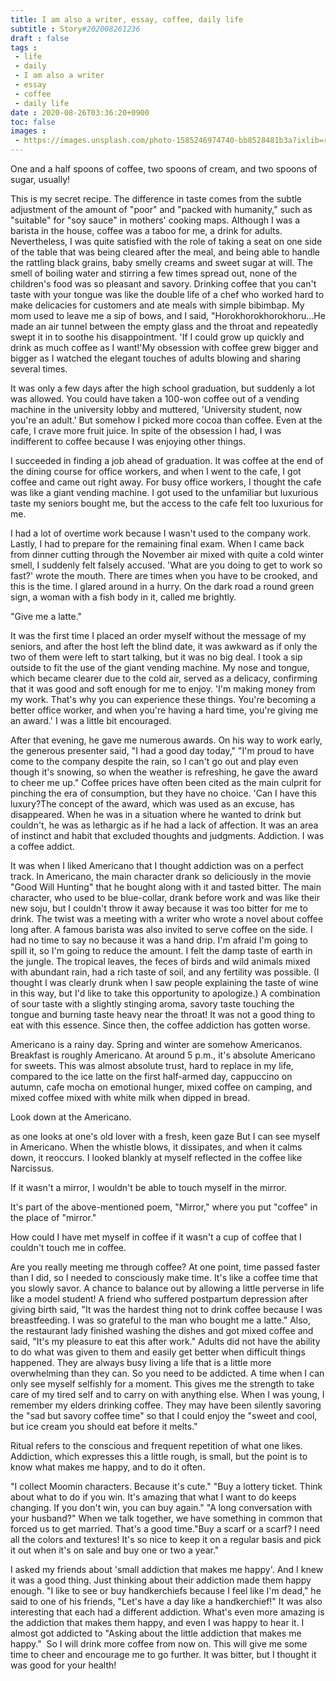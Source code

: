 ```yaml
---
title: I am also a writer, essay, coffee, daily life
subtitle : Story#202008261236
draft : false
tags :
 - life
 - daily
 - I am also a writer
 - essay
 - coffee
 - daily life
date : 2020-08-26T03:36:20+0900
toc: false
images : 
 - https://images.unsplash.com/photo-1585246974740-bb8528481b3a?ixlib=rb-1.2.1&q=80&fm=jpg&crop=entropy&cs=tinysrgb&w=1080&fit=max&ixid=eyJhcHBfaWQiOjE1NTU0OX0
---
```


One and a half spoons of coffee, two spoons of cream, and two spoons of sugar, usually!  

This is my secret recipe. The difference in taste comes from the subtle adjustment of the amount of "poor" and "packed with humanity," such as "suitable" for "soy sauce" in mothers' cooking maps. Although I was a barista in the house, coffee was a taboo for me, a drink for adults. Nevertheless, I was quite satisfied with the role of taking a seat on one side of the table that was being cleared after the meal, and being able to handle the rattling black grains, baby smelly creams and sweet sugar at will. The smell of boiling water and stirring a few times spread out, none of the children's food was so pleasant and savory. Drinking coffee that you can't taste with your tongue was like the double life of a chef who worked hard to make delicacies for customers and ate meals with simple bibimbap. My mom used to leave me a sip of bows, and I said, "Horokhorokhorokhoru...He made an air tunnel between the empty glass and the throat and repeatedly swept it in to soothe his disappointment. 'If I could grow up quickly and drink as much coffee as I want!'My obsession with coffee grew bigger and bigger as I watched the elegant touches of adults blowing and sharing several times.  

It was only a few days after the high school graduation, but suddenly a lot was allowed. You could have taken a 100-won coffee out of a vending machine in the university lobby and muttered, 'University student, now you're an adult.' But somehow I picked more cocoa than coffee. Even at the cafe, I crave more fruit juice. In spite of the obsession I had, I was indifferent to coffee because I was enjoying other things.  

I succeeded in finding a job ahead of graduation. It was coffee at the end of the dining course for office workers, and when I went to the cafe, I got coffee and came out right away. For busy office workers, I thought the cafe was like a giant vending machine. I got used to the unfamiliar but luxurious taste my seniors bought me, but the access to the cafe felt too luxurious for me.  

I had a lot of overtime work because I wasn't used to the company work. Lastly, I had to prepare for the remaining final exam. When I came back from dinner cutting through the November air mixed with quite a cold winter smell, I suddenly felt falsely accused. 'What are you doing to get to work so fast?' wrote the mouth. There are times when you have to be crooked, and this is the time. I glared around in a hurry. On the dark road a round green sign, a woman with a fish body in it, called me brightly.  

"Give me a latte."  

It was the first time I placed an order myself without the message of my seniors, and after the host left the blind date, it was awkward as if only the two of them were left to start talking, but it was no big deal. I took a sip outside to fit the use of the giant vending machine. My nose and tongue, which became clearer due to the cold air, served as a delicacy, confirming that it was good and soft enough for me to enjoy. 'I'm making money from my work. That's why you can experience these things. You're becoming a better office worker, and when you're having a hard time, you're giving me an award.' I was a little bit encouraged.  

After that evening, he gave me numerous awards. On his way to work early, the generous presenter said, "I had a good day today," "I'm proud to have come to the company despite the rain, so I can't go out and play even though it's snowing, so when the weather is refreshing, he gave the award to cheer me up." Coffee prices have often been cited as the main culprit for pinching the era of consumption, but they have no choice. 'Can I have this luxury?The concept of the award, which was used as an excuse, has disappeared. When he was in a situation where he wanted to drink but couldn't, he was as lethargic as if he had a lack of affection. It was an area of instinct and habit that excluded thoughts and judgments. Addiction. I was a coffee addict.  

It was when I liked Americano that I thought addiction was on a perfect track. In Americano, the main character drank so deliciously in the movie "Good Will Hunting" that he bought along with it and tasted bitter. The main character, who used to be blue-collar, drank before work and was like their new soju, but I couldn't throw it away because it was too bitter for me to drink. The twist was a meeting with a writer who wrote a novel about coffee long after. A famous barista was also invited to serve coffee on the side. I had no time to say no because it was a hand drip. I'm afraid I'm going to spill it, so I'm going to reduce the amount. I felt the damp taste of earth in the jungle. The tropical leaves, the feces of birds and wild animals mixed with abundant rain, had a rich taste of soil, and any fertility was possible. (I thought I was clearly drunk when I saw people explaining the taste of wine in this way, but I'd like to take this opportunity to apologize.) A combination of sour taste with a slightly stinging aroma, savory taste touching the tongue and burning taste heavy near the throat! It was not a good thing to eat with this essence. Since then, the coffee addiction has gotten worse.  

Americano is a rainy day. Spring and winter are somehow Americanos. Breakfast is roughly Americano. At around 5 p.m., it's absolute Americano for sweets. This was almost absolute trust, hard to replace in my life, compared to the ice latte on the first half-armed day, cappuccino on autumn, cafe mocha on emotional hunger, mixed coffee on camping, and mixed coffee mixed with white milk when dipped in bread.  

Look down at the Americano.  

as one looks at one's old lover with a fresh, keen gaze But I can see myself in Americano. When the whistle blows, it dissipates, and when it calms down, it reoccurs. I looked blankly at myself reflected in the coffee like Narcissus.  

If it wasn't a mirror, I wouldn't be able to touch myself in the mirror.  

It's part of the above-mentioned poem, "Mirror," where you put "coffee" in the place of "mirror."  

How could I have met myself in coffee if it wasn't a cup of coffee that I couldn't touch me in coffee.  

Are you really meeting me through coffee? At one point, time passed faster than I did, so I needed to consciously make time. It's like a coffee time that you slowly savor. A chance to balance out by allowing a little perverse in life like a model student! A friend who suffered postpartum depression after giving birth said, "It was the hardest thing not to drink coffee because I was breastfeeding. I was so grateful to the man who bought me a latte." Also, the restaurant lady finished washing the dishes and got mixed coffee and said, "It's my pleasure to eat this after work." Adults did not have the ability to do what was given to them and easily get better when difficult things happened. They are always busy living a life that is a little more overwhelming than they can. So you need to be addicted. A time when I can only see myself selfishly for a moment. This gives me the strength to take care of my tired self and to carry on with anything else. When I was young, I remember my elders drinking coffee. They may have been silently savoring the "sad but savory coffee time" so that I could enjoy the "sweet and cool, but ice cream you should eat before it melts."  

Ritual refers to the conscious and frequent repetition of what one likes. Addiction, which expresses this a little rough, is small, but the point is to know what makes me happy, and to do it often.  

"I collect Moomin characters. Because it's cute." "Buy a lottery ticket. Think about what to do if you win. It's amazing that what I want to do keeps changing. If you don't win, you can buy again." "A long conversation with your husband?" When we talk together, we have something in common that forced us to get married. That's a good time."Buy a scarf or a scarf? I need all the colors and textures! It's so nice to keep it on a regular basis and pick it out when it's on sale and buy one or two a year."  

I asked my friends about 'small addiction that makes me happy'. And I knew it was a good thing. Just thinking about their addiction made them happy enough. "I like to see or buy handkerchiefs because I feel like I'm dead," he said to one of his friends, "Let's have a day like a handkerchief!" It was also interesting that each had a different addiction. What's even more amazing is the addiction that makes them happy, and even I was happy to hear it. I almost got addicted to "Asking about the little addiction that makes me happy."  So I will drink more coffee from now on. This will give me some time to cheer and encourage me to go further. It was bitter, but I thought it was good for your health!  

